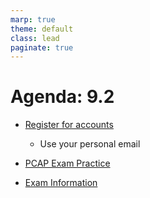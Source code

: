```yaml
---
marp: true
theme: default
class: lead
paginate: true
---
```


<!-- headingDivider: 1 -->
<!-- backgroundColor: black -->
<!-- class: invert -->

# Agenda: 9.2

- [Register for accounts](https://edube.org/registration)
  - Use your personal email

- [PCAP Exam Practice](https://github.com/whlapinel/whlapinel.github.io/blob/main/docs/courses/python-ii-programming-honors/unit-9/lesson-9.2/files/practice_exam2.md)

- [Exam Information](https://github.com/whlapinel/whlapinel.github.io/blob/main/docs/courses/python-ii-programming-honors/unit-9/files/exam_info.md)
